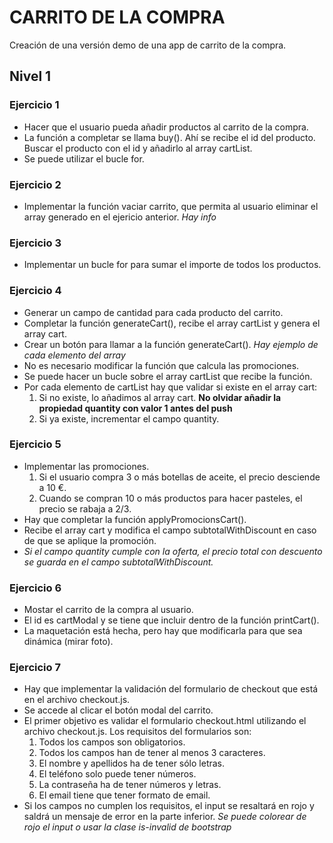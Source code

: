 # CARRITO DE LA COMPRA  

Creación de una versión demo de una app de carrito de la compra.  
## Nivel 1  
### Ejercicio 1
- Hacer que el usuario pueda añadir productos al carrito de la compra.  
- La función a completar se llama buy(). Ahí se recibe el id del producto.  
Buscar el producto con el id y añadirlo al array cartList.  
- Se puede utilizar el bucle for.

### Ejercicio 2  
- Implementar la función vaciar carrito, que permita al usuario eliminar el array generado en el ejericio anterior. *Hay info*

### Ejercicio 3
- Implementar un bucle for para sumar el importe de todos los productos.  

### Ejercicio 4  
- Generar un campo de cantidad para cada producto del carrito.  
- Completar la función generateCart(), recibe el array cartList y genera el array cart.  
- Crear un botón para llamar a la función generateCart(). *Hay ejemplo de cada elemento del array*
- No es necesario modificar la función que calcula las promociones.  
- Se puede hacer un bucle sobre el array cartList que recibe la función.  
- Por cada elemento de cartList hay que validar si existe en el array cart:  
    1. Si no existe, lo añadimos al array cart. **No olvidar añadir la propiedad quantity con valor 1 antes del push**
    2. Si ya existe, incrementar el campo quantity.

### Ejercicio 5  
- Implementar las promociones.  
    1. Si el usuario compra 3 o más botellas de aceite, el precio desciende a 10 €.  
    2. Cuando se compran 10 o más productos para hacer pasteles, el precio se rabaja a 2/3.
- Hay que completar la función applyPromocionsCart().  
- Recibe el array cart y modifica el campo subtotalWithDiscount en caso de que se aplique la promoción.  
- *Si el campo quantity cumple con la oferta, el precio total con descuento se guarda en el campo subtotalWithDiscount.*  

### Ejercicio 6  
- Mostar el carrito de la compra al usuario.  
- El id es cartModal y se tiene que incluir dentro de la función printCart().  
- La maquetación está hecha, pero hay que modificarla para que sea dinámica (mirar foto).  

### Ejercicio 7   
- Hay que implementar la validación del formulario de checkout que está en el archivo checkout.js.  
- Se accede al clicar el botón modal del carrito.  
- El primer objetivo es validar el formulario checkout.html utilizando el archivo checkout.js. Los requisitos del formularios son:
    1. Todos los campos son obligatorios.
    2. Todos los campos han de tener al menos 3 caracteres.
    3. El nombre y apellidos ha de tener sólo letras. 
    4. El teléfono solo puede tener números.
    5. La contraseña ha de tener números y letras.  
    6. El email tiene que tener formato de email.  
- Si los campos no cumplen los requisitos, el input se resaltará en rojo y saldrá un mensaje de error en la parte inferior. *Se puede colorear de rojo el input o usar la clase is-invalid de bootstrap*


